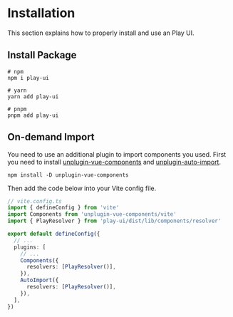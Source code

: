 # Installation

This section explains how to properly install and use an Play UI.

## Install Package

```shell
# npm
npm i play-ui

# yarn
yarn add play-ui

# pnpm
pnpm add play-ui
```

## On-demand Import

You need to use an additional plugin to import components you used. First you need to install [unplugin-vue-components](https://www.npmjs.com/package/unplugin-vue-components) and [unplugin-auto-import](https://www.npmjs.com/package/unplugin-auto-import).

```shell
npm install -D unplugin-vue-components
```

<!-- unplugin-auto-import -->

Then add the code below into your Vite config file.

```ts
// vite.config.ts
import { defineConfig } from 'vite'
import Components from 'unplugin-vue-components/vite'
import { PlayResolver } from 'play-ui/dist/lib/components/resolver'

export default defineConfig({
  // ...
  plugins: [
    // ...
    Components({
      resolvers: [PlayResolver()],
    }),
    AutoImport({
      resolvers: [PlayResolver()],
    }),
  ],
})
```
